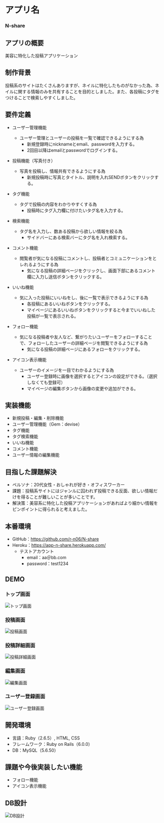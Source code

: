 # アプリ名
### N-share

## アプリの概要
美容に特化した投稿アプリケーション

## 制作背景
投稿系のサイトはたくさんありますが、ネイルに特化したものがなかった為、ネイルに関する情報のみを共有することを目的としました。また、各投稿にタグをつけることで検索しやすくしました。

## 要件定義
- ユーザー管理機能
  - ユーザー管理とユーザーの投稿を一覧で確認できるようにする為
    - 新規登録時にnicknameとemail、passwordを入力する。
    - 2回目以降はemailとpasswordでログインする。

- 投稿機能（写真付き）
  - 写真を投稿し、情報共有できるようにする為
    - 新規投稿時に写真とタイトル、説明を入れSENDボタンをクリックする。

- タグ機能
  - タグで投稿の内容をわかりやすくする為
    - 投稿時にタグ入力欄に付けたいタグ名を入力する。

- 検索機能
  - タグ名を入力し、数ある投稿から欲しい情報を絞る為
    - サイドバーにある検索バーにタグ名を入れ検索する。

- コメント機能
  - 閲覧者が気になる投稿にコメントし、投稿者とコミュニケーションをとレれるようにする為
    - 気になる投稿の詳細ページをクリックし、画面下部にあるコメント欄に入力し送信ボタンをクリックする。

- いいね機能
  - 気に入った投稿にいいねをし、後に一覧で表示できるようにする為
    - 各投稿にあるいいねボタンをクリックする。
    - マイページにあるいいねボタンをクリックすると今までいいねした投稿が一覧で表示される。

- フォロー機能
  - 気になる投稿者や友人など、繋がりたいユーザーをフォローすることで、フォローしたユーザーの詳細ページを閲覧できるようにする為
    - 気になる投稿の詳細ページにあるフォローをクリックする。

- アイコン表示機能
  - ユーザーのイメージを一目でわかるようにする為
    - ユーザー登録時に画像を選択するとアイコンの設定ができる。（選択しなくても登録可）
    - マイページの編集ボタンから画像の変更や追加ができる。

## 実装機能
- 新規投稿・編集・削除機能
- ユーザー管理機能（Gem：devise）
- タグ機能
- タグ検索機能
- いいね機能
- コメント機能
- ユーザー情報の編集機能

## 目指した課題解決
- ペルソナ：20代女性・おしゃれが好き・オフィスワーカー
- 課題：投稿系サイトにはジャンルに囚われず投稿できる反面、欲しい情報だけを得ることが難しいことが多いことです。
- 解決策：美容系に特化した投稿アプリケーションがあればより細かい情報をピンポイントに得られると考えました。

## 本番環境
- GitHub：https://github.com/r-n06/N-share
- Heroku：https://app-n-share.herokuapp.com/
  - テストアカウント
    - email：aa＠bb.com
    - password：test1234

## DEMO
### トップ画面
![トップ画面](https://user-images.githubusercontent.com/71483157/103710986-b231ef00-4ff9-11eb-8177-9a8bb4858892.png)

### 投稿画面
![投稿画面](https://user-images.githubusercontent.com/71483157/103711243-5caa1200-4ffa-11eb-8f82-d8c6363950c7.jpeg)

### 投稿詳細画面
![投稿詳細画面](https://user-images.githubusercontent.com/71483157/103711316-7f3c2b00-4ffa-11eb-89cc-ab5ce224cb44.jpeg)

### 編集画面
![編集画面](https://user-images.githubusercontent.com/71483157/103711509-f1ad0b00-4ffa-11eb-8386-27d32af71006.jpeg)

### ユーザー登録画面
![ユーザー登録画面](https://user-images.githubusercontent.com/71483157/103711430-c1fe0300-4ffa-11eb-9ba1-e19f9c468728.jpeg)

## 開発環境
- 言語：Ruby（2.6.5）, HTML, CSS
- フレームワーク：Ruby on Rails（6.0.0）
- DB：MySQL（5.6.50）

## 課題や今後実装したい機能
- フォロー機能
- アイコン表示機能

## DB設計
![DB設計](https://user-images.githubusercontent.com/71483157/98918885-84f12500-2511-11eb-8eaa-3c72c74aa68f.jpeg)